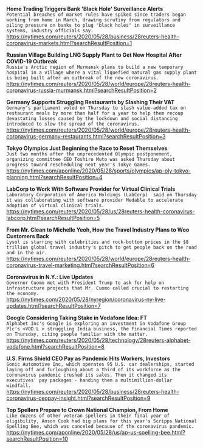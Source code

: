 **Home Trading Triggers Bank 'Black Hole' Surveillance Alerts**\
`Potential breaches of market rules have spiked since traders began working from home in March, drawing scrutiny from regulators and piling pressure on banks to plug "black holes" in surveillance systems, industry officials say.`\
https://nytimes.com/reuters/2020/05/28/business/28reuters-health-coronavirus-markets.html?searchResultPosition=1

**Russian Village Building LNG Supply Plant to Get New Hospital After COVID-19 Outbreak**\
`Russia's Arctic region of Murmansk plans to build a new temporary hospital in a village where a vital liquefied natural gas supply plant is being built after an outbreak of the new coronavirus. `\
https://nytimes.com/reuters/2020/05/28/world/europe/28reuters-health-coronavirus-russia-murmansk.html?searchResultPosition=2

**Germany Supports Struggling Restaurants by Slashing Their VAT**\
`Germany's parliament voted on Thursday to slash value-added tax on restaurant meals by more than half for a year to help them recoup devastating losses caused by the lockdown and social distancing introduced to slow the spread of the coronavirus.`\
https://nytimes.com/reuters/2020/05/28/world/europe/28reuters-health-coronavirus-germany-restaurants.html?searchResultPosition=3

**Tokyo Olympics Just Beginning the Race to Reset Themselves**\
`Just two months after the unprecedented Olympic postponement, organizing committee CEO Toshiro Muto was asked Thursday about progress toward rescheduling next year's Tokyo Games.`\
https://nytimes.com/aponline/2020/05/28/sports/olympics/ap-oly-tokyo-planning.html?searchResultPosition=4

**LabCorp to Work With Software Provider for Virtual Clinical Trials**\
`Laboratory Corporation of America Holdings (LabCorp)  said on Thursday it was collaborating with software provider Medable to accelerate adoption of virtual clinical trials.`\
https://nytimes.com/reuters/2020/05/28/us/28reuters-health-coronavirus-labcorp.html?searchResultPosition=5

**From Mr. Clean to Michelle Yeoh, How the Travel Industry Plans to Woo Customers Back**\
`Lysol is starring with celebrities and rock-bottom prices in the $8 trillion global travel industry's pitch to get people back on the road and in the air.`\
https://nytimes.com/reuters/2020/05/28/world/europe/28reuters-health-coronavirus-travel-marketing.html?searchResultPosition=6

**Coronavirus in N.Y.: Live Updates**\
`Governor Cuomo met with President Trump to ask for help on infrastructure projects that Mr. Cuomo called crucial to restarting the economy.`\
https://nytimes.com/2020/05/28/nyregion/coronavirus-ny-live-updates.html?searchResultPosition=7

**Google Considering Taking Stake in Vodafone Idea: FT**\
`Alphabet Inc's Google is exploring an investment in Vodafone Group Plc's <VOD.L > struggling India business, the Financial Times reported on Thursday, citing people familiar with the matter. `\
https://nytimes.com/reuters/2020/05/28/technology/28reuters-alphabet-vodafone.html?searchResultPosition=8

**U.S. Firms Shield CEO Pay as Pandemic Hits Workers, Investors**\
`Sonic Automotive Inc, which operates 95 U.S. car dealerships, started laying off and furloughing about a third of its workforce as the coronavirus pandemic crushed its sales. Then it changed its executives' pay packages - handing them a multimillion-dollar windfall.`\
https://nytimes.com/reuters/2020/05/28/business/28reuters-health-coronavirus-ceopay-insight.html?searchResultPosition=9

**Top Spellers Prepare to Crown National Champion, From Home**\
`Like dozens of other veteran spellers in their final year of eligibility, Anson Cook had big plans for this year's Scripps National Spelling Bee, which was canceled because of the coronavirus pandemic.`\
https://nytimes.com/aponline/2020/05/28/us/ap-us-spelling-bee.html?searchResultPosition=10

